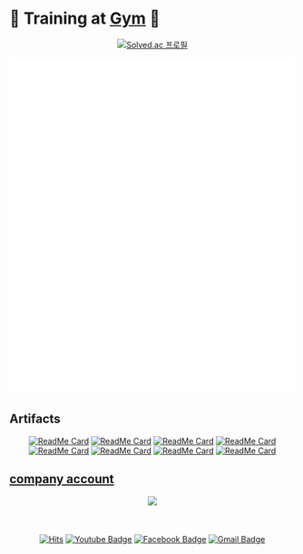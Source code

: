 # 💪 Training at [Gym](https://github.com/Sparta-Gym) 💪

<div align=center>

 [![Solved.ac
 프로필](http://mazassumnida.wtf/api/v2/generate_badge?boj=tjdals1771)](https://solved.ac/tjdals1771)
 
 <a href="https://github.com/ZeroOnePro/github-stats">
  
 ![](https://raw.githubusercontent.com/ZeroOnePro/github-stats/master/generated/overview.svg)
 ![](https://github.com/ZeroOnePro/github-stats/blob/master/generated/languages.svg)

 </a>

</div>

## Artifacts

<div align=center>

[![ReadMe Card](https://github-readme-stats.vercel.app/api/pin/?username=ZeroOnePro&repo=Problem-Solving&theme=radical)](https://github.com/IZeroOnePro/Problem-Solving)
[![ReadMe Card](https://github-readme-stats.vercel.app/api/pin/?username=ZeroOnePro&repo=Web&theme=cobalt)](https://github.com/ZeroOnePro/Web)
[![ReadMe Card](https://github-readme-stats.vercel.app/api/pin/?username=ZeroOnePro&repo=Machine-Learning&theme=great-gatsby)](https://github.com/ZeroOnePro/Machine-Learning)
[![ReadMe Card](https://github-readme-stats.vercel.app/api/pin/?username=ZeroOnePro&repo=System&theme=blue-green)](https://github.com/ZeroOnePro/System)
[![ReadMe Card](https://github-readme-stats.vercel.app/api/pin/?username=ZeroOnePro&repo=Self-Study&theme=prussian)](https://github.com/ZeroOnePro/Self-Study)
[![ReadMe Card](https://github-readme-stats.vercel.app/api/pin/?username=ZeroOnePro&repo=Assignments&theme=tokyonight)](https://github.com/ZeroOnePro/Assignments)
[![ReadMe Card](https://github-readme-stats.vercel.app/api/pin/?username=ZeroOnePro&repo=References&theme=vue-dark)](https://github.com/ZeroOnePro/References)
[![ReadMe Card](https://github-readme-stats.vercel.app/api/pin/?username=ZeroOnePro&repo=Of-one-s-own-script&theme=chartreuse-dark)](https://github.com/ZeroOnePro/Of-one-s-own-script)

</div>

## [company account](https://github.com/insomenia-sungmin)

<div align="center">
 
 <img src="https://ghchart.rshah.org/insomenia-sungmin" />

</div>

<br />
<br />

<div align=center>


 [![Hits](https://hits.seeyoufarm.com/api/count/incr/badge.svg?url=https%3A%2F%2Fgithub.com%2FZeroOnePro)](https://hits.seeyoufarm.com)
 [![Youtube Badge](https://img.shields.io/badge/Youtube-ff0000?style=flat-square&logo=youtube&link=https://www.youtube.com/channel/UCn9XdNmBSqyIVlJLFm_7h1w?view_as=subscriber)](https://www.youtube.com/channel/UCn9XdNmBSqyIVlJLFm_7h1w?view_as=subscriber)
 [![Facebook Badge](https://img.shields.io/badge/facebook-1877f2?style=flat-square&logo=facebook&logoColor=white&link=https://www.facebook.com/profile.php?id=100010671258690)](https://www.facebook.com/profile.php?id=100010671258690)
 [![Gmail Badge](https://img.shields.io/badge/Gmail-d14836?style=flat-square&logo=Gmail&logoColor=white&link=mailto:dbtjdals1771@ajou.ac.kr)](mailto:dbtjdals1771@ajou.ac.kr)

</div>
